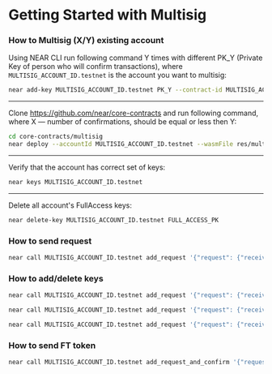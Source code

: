 # Getting Started with Multisig

### How to Multisig (X/Y) existing account 

Using NEAR CLI run following command Y times with different PK_Y (Private Key of person who will confirm transactions), where `MULTISIG_ACCOUNT_ID.testnet` is the account you want to multisig:

```sh
near add-key MULTISIG_ACCOUNT_ID.testnet PK_Y --contract-id MULTISIG_ACCOUNT_ID.testnet --method-names "add_request" "add_request_and_confirm" "delete_request" "confirm"
```

---

Clone https://github.com/near/core-contracts and run following command, where X — number of confirmations, should be equal or less then Y:

```sh
cd core-contracts/multisig
near deploy --accountId MULTISIG_ACCOUNT_ID.testnet --wasmFile res/multisig.wasm --initFunction new --initArgs '{"num_confirmations": X}'
```

---

Verify that the account has correct set of keys:

```sh
near keys MULTISIG_ACCOUNT_ID.testnet
```

---

Delete all account's FullAccess keys:

```sh
near delete-key MULTISIG_ACCOUNT_ID.testnet FULL_ACCESS_PK
```

### How to send request

```sh
near call MULTISIG_ACCOUNT_ID.testnet add_request '{"request": {"receiver_id": "receiver.testnet", "actions": [{"type": "Transfer", "amount": "1000000000000000000000000"}]}} --accountId MULTISIG_ACCOUNT_ID.testnet'
```

### How to add/delete keys

```sh
near call MULTISIG_ACCOUNT_ID.testnet add_request '{"request": {"receiver_id": "MULTISIG_ACCOUNT_ID.testnet", "actions": [{"type": "AddKey", "public_key": "PK", "permission": { "allowance": null, "method_names": [ "add_request", "add_request_and_confirm", "delete_request", "confirm" ], "receiver_id": "MULTISIG_ACCOUNT_ID.testnet" }}]}}' --accountId MULTISIG_ACCOUNT_ID.testnet

near call MULTISIG_ACCOUNT_ID.testnet add_request '{"request": {"receiver_id": "MULTISIG_ACCOUNT_ID.testnet", "actions": [{"type": "DeleteKey", "public_key": "PK"}]}}' --accountId MULTISIG_ACCOUNT_ID.testnet

near call MULTISIG_ACCOUNT_ID.testnet add_request '{"request": {"receiver_id": "MULTISIG_ACCOUNT_ID.testnet", "actions": [{"type": "AddKey", "public_key": "PK"}]}}' --accountId MULTISIG_ACCOUNT_ID.testnet
```

### How to send FT token

```sh
near call MULTISIG_ACCOUNT_ID.testnet add_request_and_confirm '{"request": {"receiver_id": "FT_TOKEN.testnet", "actions": [{"type": "FunctionCall", "gas": "30000000000000", "method_name": "storage_deposit", "args": "eyJhY2NvdW50X2lkIjoiUkVDRUlWRVIudGVzdG5ldCIsInJlZ2lzdHJhdGlvbl9vbmx5Ijp0cnVlfQ==", "deposit": "1250000000000000000000" }, {"type": "FunctionCall", "gas": "15000000000000", "method_name": "ft_transfer", "args": "eyJhbW91bnQiOiIxMDAwMDAwMDAwMDAwMDAwMDAwIiwicmVjZWl2ZXJfaWQiOiJSRUNFSVZFUi50ZXN0bmV0In0=", "deposit": "1" }]}}' --gas=100000000000000 --accountId MULTISIG_ACCOUNT_ID.testnet
```